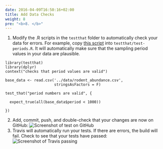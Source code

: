 ```yaml
---
date: 2016-04-09T16:50:16+02:00
title: Add Data Checks
weight: 8
pre: "<b>8. </b>"
---
```


1. Modify the .R scripts in the `testthat` folder to automatically check your data for errors. For example, copy [this script](/sample-scripts/test-periods.R) into `testthat/test-periods.R`. It will automatically make sure that the sampling period values in your data are plausible.

  ```
  library(testthat)
  library(dplyr)
  context("checks that period values are valid")

  base_data <- read.csv('../data/rodent_abundance.csv',
                        stringsAsFactors = F)

  test_that("period numbers are valid", {

    expect_true(all(base_data$period < 1000))

  })
  ```

2. Add, commit, push, and double-check that your changes are now on GitHub:
  ![Screenshot of test on GitHub](/screenshots/github_add_test.png)
3. Travis will automatically run your tests. If there are errors, the build will fail. Check to see that your tests have passed:
  ![Screenshot of Travis passing](/screenshots/travis-add-test-passed.png)

